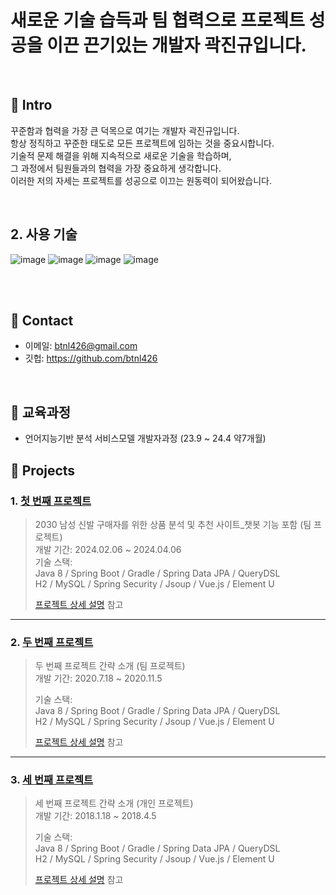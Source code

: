 # 새로운 기술 습득과 팀 협력으로 프로젝트 성공을 이끈 끈기있는 개발자 곽진규입니다.
</br>

## :pushpin: Intro 

꾸준함과 협력을 가장 큰 덕목으로 여기는 개발자 곽진규입니다.</br> 항상 정직하고 꾸준한 태도로 모든 프로젝트에 임하는 것을 중요시합니다.</br> 기술적 문제 해결을 위해 지속적으로 새로운 기술을 학습하며,</br> 그 과정에서 팀원들과의 협력을 가장 중요하게 생각합니다.</br> 이러한 저의 자세는 프로젝트를 성공으로 이끄는 원동력이 되어왔습니다.

</br>

## 2. 사용 기술


![image](https://github.com/btnl426/Portfolio/assets/146896149/44492efc-40a5-4b98-b4d9-291a09f27c4c)
![image](https://github.com/btnl426/Portfolio/assets/146896149/450823ca-7d09-4fe3-bbe1-b78e0e1a6855)
![image](https://github.com/btnl426/Portfolio/assets/146896149/a219d9a1-0c2a-4c67-98cc-9eb72955f5c9)
![image](https://github.com/btnl426/Portfolio/assets/146896149/0b604489-6c7b-4c29-a582-b9386ce747fa)




</br>


</br>

## :pushpin: Contact
- 이메일: btnl426@gmail.com
- 깃헙: https://github.com/btnl426

</br>

## :pushpin: 교육과정
- 언어지능기반 분석 서비스모델 개발자과정 (23.9 ~ 24.4 약7개월)

## :pushpin: Projects
### 1. [첫 번째 프로젝트](https://github.com/illhanunjung/ReadFit)
>2030 남성 신발 구매자를 위한 상품 분석 및 추천 사이트_챗봇 기능 포함 (팀 프로젝트)  
>개발 기간: 2024.02.06 ~ 2024.04.06  
>기술 스택:  
>Java 8 / Spring Boot / Gradle / Spring Data JPA / QueryDSL  
>H2 / MySQL / Spring Security / Jsoup / Vue.js / Element U  
>  
>[프로젝트 상세 설명](https://github.com/2021-SMHRD-KDT-AI-15/SNSRepo) 참고

---

### 2. [두 번째 프로젝트](https://github.com/JungHyung2/gitio.io)
>두 번째 프로젝트 간략 소개  (팀 프로젝트)  
>개발 기간: 2020.7.18 ~ 2020.11.5  
>  
>기술 스택:  
>Java 8 / Spring Boot / Gradle / Spring Data JPA / QueryDSL  
>H2 / MySQL / Spring Security / Jsoup / Vue.js / Element U  
>  
>[프로젝트 상세 설명](https://github.com/JungHyung2/gitio.io) 참고

---

### 3. [세 번째 프로젝트](https://github.com/JungHyung2/gitio.io)
>세 번째 프로젝트 간략 소개  (개인 프로젝트)  
>개발 기간: 2018.1.18 ~ 2018.4.5  
>  
>기술 스택:  
>Java 8 / Spring Boot / Gradle / Spring Data JPA / QueryDSL  
>H2 / MySQL / Spring Security / Jsoup / Vue.js / Element U  
>  
>[프로젝트 상세 설명](https://github.com/JungHyung2/gitio.io) 참고
